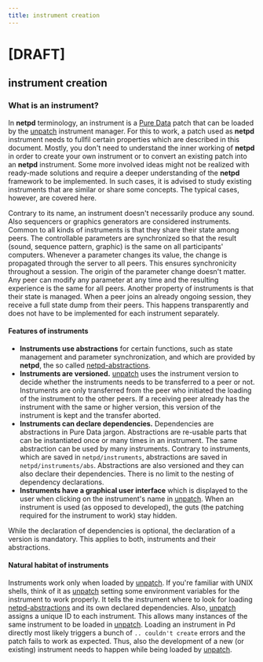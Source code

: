 ```yaml
---
title: instrument creation
---
```

# [DRAFT]
## instrument creation

### What is an instrument?
In **netpd** terminology, an instrument is a [Pure Data](https://puredata.info)
patch that can be loaded by the [unpatch](../unpatch) instrument manager. For
this to work, a patch used as **netpd** instrument needs to fullfil certain
properties which are described in this document. Mostly, you don't need to
understand the inner working of **netpd** in order to create your own
instrument or to convert an existing patch into an **netpd** instrument.
Some more involved ideas might not be realized with ready-made solutions
and require a deeper understanding of the **netpd** framework to be
implemented. In such cases, it is advised to study existing instruments that
are similar or share some concepts. The typical cases, however, are covered
here.

Contrary to its name, an instrument doesn't necessarily produce any sound.
Also sequencers or graphics generators are considered instruments. Common
to all kinds of instruments is that they share their state among peers. The
controllable parameters are synchronized so that the result (sound,
sequence pattern, graphic) is the same on all participants' computers.
Whenever a parameter changes its value, the change is propagated through
the server to all peers. This ensures synchronicity throughout a session.
The origin of the parameter change doesn't matter. Any peer can modify
any parameter at any time and the resulting experience is the same for all
peers. Another property of instruments is that their state is managed.
When a peer joins an already ongoing session, they receive a full state dump
from their peers. This happens transparently and does not have to be
implemented for each instrument separately.

#### Features of instruments
- **Instruments use abstractions** for certain functions, such as state management
and parameter synchronization, and which are provided by **netpd**,  the so called
[netpd-abstractions](../netpd-abstractions).
- **Instruments are versioned.** [unpatch](../unpatch) uses the instrument version to
decide whether the instruments needs to be transferred to a peer or not. Instruments
are only transferred from the peer who initiated the loading of the instrument
to the other peers. If a receiving peer already has the instrument with the same
or higher version, this version of the instrument is kept and the transfer aborted.
- **Instruments can declare dependencies.** Dependencies are abstractions in Pure
Data jargon. Abstractions are re-usable parts that can be instantiated once or
many times in an instrument. The same abstraction can be used by many instruments.
Contrary to instruments, which are saved in `netpd/instruments`, abstractions
are saved in `netpd/instruments/abs`. Abstractions are also versioned and they
can also declare their dependencies. There is no limit to the nesting of
dependency declarations.
- **Instruments have a graphical user interface** which is displayed to the user
when clicking on the instrument's name in [unpatch](../unpatch). When an
instrument is used (as opposed to developed), the guts (the patching required
for the instrument to work) stay hidden.

While the declaration of dependencies is optional, the declaration of a version
is mandatory. This applies to both, instruments and their abstractions.

#### Natural habitat of instruments
Instruments work only when loaded by [unpatch](../unpatch). If you're
familiar with UNIX shells, think of it as [unpatch](../unpatch)  setting
some environment variables for the instrument to work properly. It tells the
instrument where to look for loading [netpd-abstractions](../netpd-abstractions)
and its own declared dependencies. Also, [unpatch](../unpatch) assigns a
unique ID to each instrument. This allows many instances of the same instrument
to be loaded in [unpatch](../unpatch). Loading an instrument in Pd directly
most likely triggers a bunch of `.. couldn't create` errors and the patch
fails to work as expected. Thus, also the development of a new (or existing)
instrument needs to happen while being loaded by [unpatch](../unpatch).
